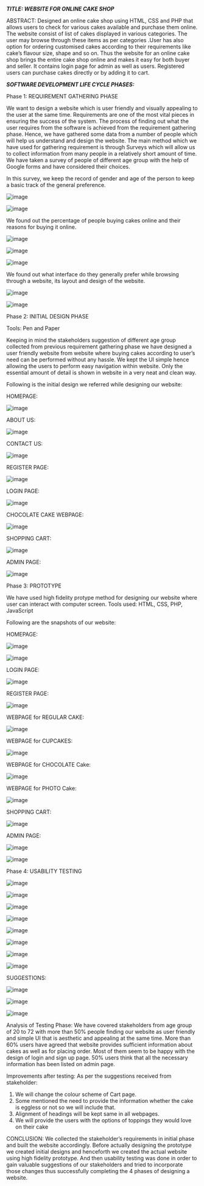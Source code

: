 
***TITLE: WEBSITE FOR ONLINE CAKE SHOP***

ABSTRACT: Designed an online cake shop using HTML, CSS and PHP that allows users to check for various cakes available and purchase them online. The website consist of list of cakes displayed in various categories. The user may browse through these items as per categories .User has also option for ordering customised cakes according to their requirements like cake’s flavour size, shape and so on. Thus the website for an online cake shop brings the entire cake shop online and makes it easy for both buyer and seller. It contains login page for admin as well as users. Registered users can purchase cakes directly or by adding it to cart.  

***SOFTWARE DEVELOPMENT LIFE CYCLE PHASES:***

Phase 1: REQUIREMENT GATHERING PHASE

We want to design a website which is user friendly and visually appealing to the user at the same time. Requirements are one of the most vital pieces in ensuring the success of the system. The process of finding out what the user requires from the software is achieved from the requirement gathering phase. Hence, we have gathered some data from a number of people which will help us understand and design the website.
The main method which we have used for gathering requirement is through Surveys  which will allow us to collect information from many people in a relatively short amount of time.
We have taken a survey of people of different age group with the help of Google forms and have considered their choices.



In this survey, we keep the record of gender and age of the person to keep a basic track of the general preference.
 
 ![image](https://github.com/roshnishetty271/Human-Machine-Interaction---Online-Cake-shop/assets/144407427/4853947a-1ad0-4a2d-85a9-47bab0094a9d)

![image](https://github.com/roshnishetty271/Human-Machine-Interaction---Online-Cake-shop/assets/144407427/24a9165b-e43a-4d2a-9c08-6e81321fe89c)


We found out the percentage of people buying cakes online and their reasons for buying it online.
 
 ![image](https://github.com/roshnishetty271/Human-Machine-Interaction---Online-Cake-shop/assets/144407427/1a5f4dc2-cf3f-48e4-ac0b-c53c55083caf)

![image](https://github.com/roshnishetty271/Human-Machine-Interaction---Online-Cake-shop/assets/144407427/b5483ecb-b9ab-47d0-bf33-e5e0b359d2f7)

![image](https://github.com/roshnishetty271/Human-Machine-Interaction---Online-Cake-shop/assets/144407427/cebb8d64-46f4-438e-9cd0-e458b86daa37)


 



We found out what interface do they generally prefer while browsing through a website, its layout and design of the website.
 
![image](https://github.com/roshnishetty271/Human-Machine-Interaction---Online-Cake-shop/assets/144407427/6580d7cb-1c82-4e25-8426-73ae9ec77b4d)
 
![image](https://github.com/roshnishetty271/Human-Machine-Interaction---Online-Cake-shop/assets/144407427/06923900-9ef9-4327-8fe8-7bdda5bf7e10)


Phase 2: INITIAL DESIGN PHASE

Tools: Pen and Paper

Keeping in mind the stakeholders suggestion of different age group collected from previous requirement gathering phase we have designed a user friendly website from website where buying cakes according to user’s need can be performed without any hassle.
We kept the UI simple hence allowing the users to perform easy navigation within website.
Only the essential amount of detail is shown in website in a very neat and clean way.









Following is the initial design we referred while designing our website: 

HOMEPAGE:

 ![image](https://github.com/roshnishetty271/Human-Machine-Interaction---Online-Cake-shop/assets/144407427/f63e4bba-bd3e-4938-b555-b388f58f5680)


ABOUT US:

 ![image](https://github.com/roshnishetty271/Human-Machine-Interaction---Online-Cake-shop/assets/144407427/2ea956fb-5d9f-4d0a-8dcc-0f5ccd3febd2)


CONTACT US:

 ![image](https://github.com/roshnishetty271/Human-Machine-Interaction---Online-Cake-shop/assets/144407427/c6e01fcb-a40f-4d51-a768-9b4324ef5168)




REGISTER PAGE:

![image](https://github.com/roshnishetty271/Human-Machine-Interaction---Online-Cake-shop/assets/144407427/549e3130-aa67-4384-8323-e716fd79397c)

 

LOGIN PAGE:

![image](https://github.com/roshnishetty271/Human-Machine-Interaction---Online-Cake-shop/assets/144407427/f3ff92e4-d6c1-457a-8a5b-d4b41afd0b2c)

 






	
CHOCOLATE CAKE WEBPAGE:
 
![image](https://github.com/roshnishetty271/Human-Machine-Interaction---Online-Cake-shop/assets/144407427/78d446ca-92c8-4ed0-829d-e52a4852d052)




SHOPPING CART:	 

![image](https://github.com/roshnishetty271/Human-Machine-Interaction---Online-Cake-shop/assets/144407427/d52e0c1f-5506-42a6-98a1-799cb738e642)


ADMIN PAGE:

 ![image](https://github.com/roshnishetty271/Human-Machine-Interaction---Online-Cake-shop/assets/144407427/c85a09ec-8b6f-4667-a60c-6a0b458842f2)


Phase 3:  PROTOTYPE

We have used high fidelity protype method for designing our website where user can interact with computer screen.
Tools used: HTML, CSS, PHP, JavaScript

Following are the snapshots of our website:

HOMEPAGE:
 
 ![image](https://github.com/roshnishetty271/Human-Machine-Interaction---Online-Cake-shop/assets/144407427/e251b0b6-4f2f-4fe8-8908-0ac7d3e5a2ca)

![image](https://github.com/roshnishetty271/Human-Machine-Interaction---Online-Cake-shop/assets/144407427/f3915f81-9ea2-4e9c-89de-11d016960103)


LOGIN PAGE:

![image](https://github.com/roshnishetty271/Human-Machine-Interaction---Online-Cake-shop/assets/144407427/a748345f-25d9-477d-bab8-5f941fef57e2)

 

REGISTER PAGE:
 
![image](https://github.com/roshnishetty271/Human-Machine-Interaction---Online-Cake-shop/assets/144407427/c9a2c5df-7546-4618-a9ff-9610ef4bca7f)


WEBPAGE for REGULAR CAKE:
 
![image](https://github.com/roshnishetty271/Human-Machine-Interaction---Online-Cake-shop/assets/144407427/c911bea3-ea0a-48ab-a8d6-d4041a7abbe0)


WEBPAGE for CUPCAKES:
 
![image](https://github.com/roshnishetty271/Human-Machine-Interaction---Online-Cake-shop/assets/144407427/c2bee453-bf93-48f4-b9b4-8c2aed8a9076)



WEBPAGE for CHOCOLATE Cake:

![image](https://github.com/roshnishetty271/Human-Machine-Interaction---Online-Cake-shop/assets/144407427/80a74ac5-438f-4fae-9ffb-bc083e9b0ca0)
 

WEBPAGE for PHOTO Cake:

![image](https://github.com/roshnishetty271/Human-Machine-Interaction---Online-Cake-shop/assets/144407427/14b65750-3822-46b4-9043-3122276d9397)
 

SHOPPING CART:
 

![image](https://github.com/roshnishetty271/Human-Machine-Interaction---Online-Cake-shop/assets/144407427/aa8a781b-b37a-438e-8def-df26496ffcb6)










ADMIN PAGE:
 
![image](https://github.com/roshnishetty271/Human-Machine-Interaction---Online-Cake-shop/assets/144407427/1e0ee45d-994b-4f0c-92e6-359d5568b737)

![image](https://github.com/roshnishetty271/Human-Machine-Interaction---Online-Cake-shop/assets/144407427/a860396c-494d-416a-8d21-39cd13f10302)

 

Phase 4: USABILITY TESTING

 
 ![image](https://github.com/roshnishetty271/Human-Machine-Interaction---Online-Cake-shop/assets/144407427/2fdc88b9-6ca8-40b0-9c2f-2b47fa0dd1b4)

 
![image](https://github.com/roshnishetty271/Human-Machine-Interaction---Online-Cake-shop/assets/144407427/a2f94a9d-af06-4993-bc36-9df8b2f5a2e3)


![image](https://github.com/roshnishetty271/Human-Machine-Interaction---Online-Cake-shop/assets/144407427/86f9c36b-f264-47d2-bd77-991990cc885f)

 
![image](https://github.com/roshnishetty271/Human-Machine-Interaction---Online-Cake-shop/assets/144407427/7d8960c8-58f5-46db-8027-4e89b082a90c)

![image](https://github.com/roshnishetty271/Human-Machine-Interaction---Online-Cake-shop/assets/144407427/f706715c-90b7-4736-8371-0444c6c8e16a)

 
![image](https://github.com/roshnishetty271/Human-Machine-Interaction---Online-Cake-shop/assets/144407427/1c0db601-f654-4db9-b475-37cfd0e1f34c)

 
![image](https://github.com/roshnishetty271/Human-Machine-Interaction---Online-Cake-shop/assets/144407427/95fcfdff-4324-4cab-9ded-d9a489ab9789)


 ![image](https://github.com/roshnishetty271/Human-Machine-Interaction---Online-Cake-shop/assets/144407427/ae8e9a4a-9d41-4591-b9b4-6e25122ac03b)



 


 

SUGGESTIONS:
 
![image](https://github.com/roshnishetty271/Human-Machine-Interaction---Online-Cake-shop/assets/144407427/0feecf99-0321-4a15-8dd6-6016eafb30b7)

 ![image](https://github.com/roshnishetty271/Human-Machine-Interaction---Online-Cake-shop/assets/144407427/ac03a785-cb3b-4933-ba6d-27e826250b30)

![image](https://github.com/roshnishetty271/Human-Machine-Interaction---Online-Cake-shop/assets/144407427/4b013b80-91e7-47fb-ab1f-40a0c0b10ba7)


 

Analysis of Testing Phase:
We have covered stakeholders from age group of 20 to 72 with more than 50% people finding our website as user friendly and simple UI that is aesthetic and appealing at the same time.
More than 60% users have agreed that website provides sufficient information about cakes as well as for placing order.
Most of them seem to be happy with the design of login and sign up page.
50% users think that all the necessary information has been listed on admin page.

Improvements after testing:
As per the suggestions received from stakeholder:
1. We will change the colour scheme of Cart page.
2. Some mentioned the need to provide the information whether the cake is eggless or not so we will include that.
3. Alignment of headings will be kept same in all webpages.
4. We will provide the users with the options of toppings they would love on their cake
 
CONCLUSION:
We collected the stakeholder’s requirements in initial phase and built the website accordingly. Before actually designing the prototype we created initial designs and henceforth we created the actual website using high fidelity prototype. And then usability testing was done in order to gain valuable suggestions of our stakeholders and tried to incorporate those changes thus successfully completing the 4 phases of designing a website.

